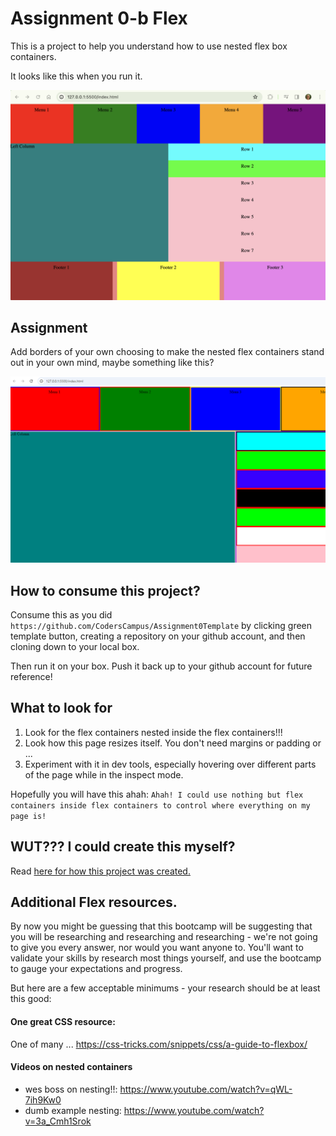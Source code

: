 # Assignment 0-b Flex

This is a project to help you understand how to use nested flex box containers.

It looks like this when you run it.

![Image description](/images/result.png)

## Assignment

Add borders of your own choosing to make the nested flex containers stand out in your own mind, maybe something like this?

![Image description](images\image.png)

## How to consume this project?

Consume this as you did `https://github.com/CodersCampus/Assignment0Template` by clicking green template button, creating a repository on your github account, and then cloning down to your local box.

Then run it on your box. Push it back up to your github account for future reference!

## What to look for

1. Look for the flex containers nested inside the flex containers!!!
2. Look how this page resizes itself. You don't need margins or padding or ...
3. Experiment with it in dev tools, especially hovering over different parts of the page while in the inspect mode.

Hopefully you will have this ahah: `Ahah! I could use nothing but flex containers inside flex containers to control where everything on my page is!`

## WUT??? I could create this myself?

Read [here for how this project was created.](/docs/HOW_CREATED.md)

## Additional Flex resources.

By now you might be guessing that this bootcamp will be suggesting that you will be researching and researching and researching - we're not going to give you every answer, nor would you want anyone to. You'll want to validate your skills by research most things yourself, and use the bootcamp to gauge your expectations and progress.

But here are a few acceptable minimums - your research should be at least this good:

#### One great CSS resource:

One of many ... https://css-tricks.com/snippets/css/a-guide-to-flexbox/

#### Videos on nested containers

- wes boss on nesting!!:
    https://www.youtube.com/watch?v=qWL-7ih9Kw0
- dumb example nesting:
    https://www.youtube.com/watch?v=3a_Cmh1Srok